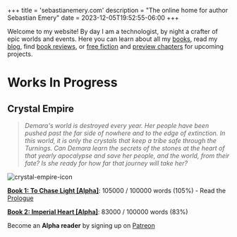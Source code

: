 +++
title = 'sebastianemery.com'
description = "The online home for author Sebastian Emery"
date = 2023-12-05T19:52:55-06:00
+++

Welcome to my website! By day I am a technologist, by night a crafter of epic worlds and events. Here you can learn about all my [books](/books/), read my [blog](/posts/), find [book reviews](/tags/book-review/), or [free fiction](/tags/free-fiction/) and [preview chapters](/tags/preview-chapter/) for upcoming projects.

# Works In Progress

## Crystal Empire

> *Demara's world is destroyed every year. Her people have been pushed past the far side of nowhere and to the edge of extinction. In this world, it is only the crystals that keep a tribe safe through the Turnings. Can Demara learn the secrets of the stones at the heart of that yearly apocalypse and save her people, and the world, from their fate? Is she ready for how far that journey will take her?*

![crystal-empire-icon](/images/CrystalEmpireIcon.webp)

**[Book 1: To Chase Light [Alpha]](/books/crystal-empire)**: 105000 / 100000 words (105%) - Read the [Prologue](/posts/2024-crystal-empire-preview-1/)

**[Book 2: Imperial Heart [Alpha]](/books/crystal-empire-2/)**: 83000 / 100000 words (83%)

Become an **Alpha reader** by signing up on [Patreon](https://www.patreon.com/c/sebastianemery)